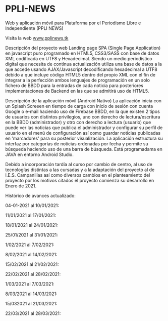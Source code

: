 # PPLI-NEWS
Web y aplicación móvil para Plataforma por el Periodismo Libre e Independiente (PPLI NEWS)

Visita la web www.pplinews.tk

Descripción del proyecto web
Landing page SPA (Single Page Application) en javascript puro programado en HTML5, CSS3/SASS con base de datos XML codificada en UTF8 y Hexadecimal.
Siendo un medio periodístico digital que necesita de contínua actualización utiliza una base de datos a la que accede usando AJAX/Javascript decodificando hexadecimal a UTF8 debido a que incluye código HTML5 dentro del propio XML con el fin de integrar a la perfección ambos lenguajes de programación en un solo fichero de BBDD para la entradas de cada noticia para posteriores implementaciones de Backend en las que se admitirá uso de HTML5.

Descripción de la aplicación móvil (Android Nativo)
La aplicación inicia con un Splash Screeen en tiempo de carga con inicio de sesión con cuenta Google o e-mail haciendo uso de Firebase BBDD, en la que existen 2 tipos de usuarios con distintos privilegios, uno con derecho de lectura/escritura en la BBDD (administrador) y otro con derecho a lectura (usuario) que puede ver las noticias que publica el administrador y configurar su perfil de usuario en el menú de configuración así como guardar noticias publicadas en 'marcadores' para su posterior visualización. La aplicación estructura su interfaz por categorías de noticias ordenadas por fecha y permite su búsqueda haciendo uso de una barra de búsqueda. Está programadama en JAVA en entorno Android Studio.

Debido a incorporación tardía al curso por cambio de centro, al uso de tecnologías distintas a las cursadas y a la adaptación del proyecto al de I.E.S. Campanillas así como diversos cambios en el planteamiento del proyecto por los motivos citados el proyecto comienza su desarrollo en Enero de 2021.

Histórico de avances actualizado:

04-01-2021 al 10/01/2021:

11/01/2021 al 17/01/2021:

18/01/2021 al 24/01/2021:

25/01/2021 al 31/01/2021:

1/02/2021 al 7/02/2021:

8/02/2021 al 14/02/2021:

15/02/2021 al 21/02/2021:

22/02/2021 al 28/02/2021:

1/03/2021 al 7/03/2021:

8/03/2021 al 14/03/2021:

15/032021 al 21/03/2021:

22/03/2021 al 28/03/2021:
